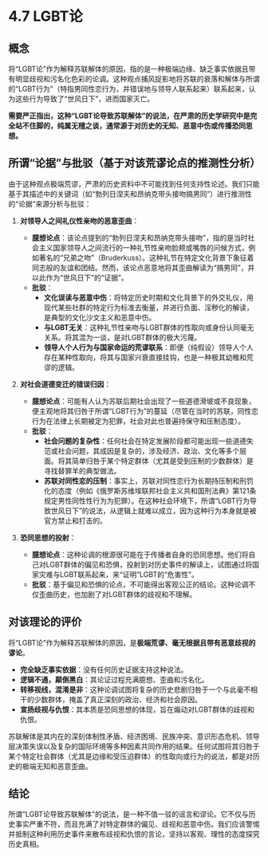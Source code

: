 # 4.7 LGBT论

## 概念

将“LGBT论”作为解释苏联解体的原因，指的是一种极端边缘、缺乏事实依据且带有明显歧视和污名化色彩的论调。这种观点捕风捉影地将苏联的衰落和解体与所谓的“LGBT行为”（特指男同性恋行为，并错误地与领导人联系起来）联系起来，认为这些行为导致了“世风日下”，进而国家灭亡。

**需要严正指出，这种“LGBT论导致苏联解体”的说法，在严肃的历史学研究中是完全站不住脚的，纯属无稽之谈，通常源于对历史的无知、恶意中伤或传播恐同思想。**

## 所谓“论据”与批驳（基于对该荒谬论点的推测性分析）

由于这种观点极端荒谬，严肃的历史资料中不可能找到任何支持性论述。我们只能基于其描述中的关键词（如“勃列日涅夫和昂纳克带头接吻搞男同”）进行推测性的“论据”来源分析与批驳：

1.  **对领导人之间礼仪性亲吻的恶意歪曲**：
    *   **臆想论点**：该论点提到的“勃列日涅夫和昂纳克带头接吻”，指的是当时社会主义国家领导人之间流行的一种礼节性亲吻脸颊或嘴唇的问候方式，例如著名的“兄弟之吻”（Bruderkuss）。这种礼节在特定文化背景下象征着同志般的友谊和团结。然而，该论点恶意地将其歪曲解读为“搞男同”，并以此作为“世风日下”的“证据”。
    *   **批驳**：
        *   **文化误读与恶意中伤**：将特定历史时期和文化背景下的外交礼仪，用现代某些社群的特定行为标准去衡量，并进行负面、淫秽化的解读，是典型的文化沙文主义和恶意中伤。
        *   **与LGBT无关**：这种礼节性亲吻与LGBT群体的性取向或身份认同毫无关系。将其混为一谈，是对LGBT群体的极大污蔑。
        *   **领导人个人行为与国家命运的荒谬联系**：即便（纯假设）领导人个人存在某种性取向，将其与国家兴衰直接挂钩，也是一种极其幼稚和荒谬的逻辑。

2.  **对社会道德变迁的错误归因**：
    *   **臆想论点**：可能有人认为苏联后期社会出现了一些道德滑坡或不良现象，便主观地将其归咎于所谓“LGBT行为”的蔓延（尽管在当时的苏联，同性恋行为在法律上长期被定为犯罪，社会对此也普遍持保守和压制态度）。
    *   **批驳**：
        *   **社会问题的复杂性**：任何社会在特定发展阶段都可能出现一些道德失范或社会问题，其成因是复杂的，涉及经济、政治、文化等多个层面。将其简单归咎于某个特定群体（尤其是受到压制的少数群体）是寻找替罪羊的典型做法。
        *   **苏联对同性恋的压制**：事实上，苏联对同性恋行为长期持压制和刑罚化的态度（例如《俄罗斯苏维埃联邦社会主义共和国刑法典》第121条规定男性同性性行为为犯罪）。在这种社会环境下，所谓“LGBT行为导致世风日下”的说法，从逻辑上就难以成立，因为这种行为本身就是被官方禁止和打击的。

3.  **恐同思想的投射**：
    *   **臆想论点**：这种论调的根源很可能在于传播者自身的恐同思想。他们将自己对LGBT群体的偏见和恐惧，投射到对历史事件的解读上，试图通过将国家灾难与LGBT联系起来，来“证明”LGBT的“危害性”。
    *   **批驳**：基于偏见和恐惧的论点，不可能得出客观公正的结论。这种论调不仅歪曲历史，也加剧了对LGBT群体的歧视和不理解。

## 对该理论的评价

将“LGBT论”作为解释苏联解体的原因，是**极端荒谬、毫无根据且带有恶意歧视的谬论**。

*   **完全缺乏事实依据**：没有任何历史证据支持这种说法。
*   **逻辑不通，颠倒黑白**：其论证过程充满臆想、歪曲和污名化。
*   **转移视线，混淆是非**：这种论调试图将复杂的历史悲剧归咎于一个与此毫不相干的少数群体，掩盖了真正深刻的政治、经济和社会原因。
*   **宣扬歧视与仇恨**：其本质是恐同思想的体现，旨在煽动对LGBT群体的歧视和仇恨。

苏联解体是其内在的深刻体制性矛盾、经济困境、民族冲突、意识形态危机、领导层决策失误以及复杂的国际环境等多种因素共同作用的结果。任何试图将其归咎于某个特定社会群体（尤其是边缘和受压迫群体）的性取向或行为的说法，都是对历史的极端无知和恶意歪曲。

## 结论

所谓“LGBT论导致苏联解体”的说法，是一种不值一驳的谣言和谬论。它不仅与历史事实严重不符，而且充满了对特定群体的偏见、歧视和恶意中伤。我们应该警惕并抵制这种利用历史事件来散布歧视和仇恨的言论，坚持以客观、理性的态度探究历史真相。